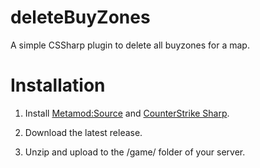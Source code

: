 # deleteBuyZones
A simple CSSharp plugin to delete all buyzones for a map.

# Installation
1. Install [Metamod:Source](https://www.sourcemm.net/downloads.php/?branch=master) and [CounterStrike Sharp](https://github.com/roflmuffin/CounterStrikeSharp).

2. Download the latest release.

3. Unzip and upload to the /game/ folder of your server.
